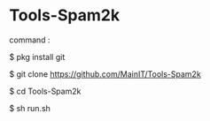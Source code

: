 # Tools-Spam2k

command : 

$ pkg install git

$ git clone https://github.com/MainIT/Tools-Spam2k

$ cd Tools-Spam2k

$ sh run.sh
